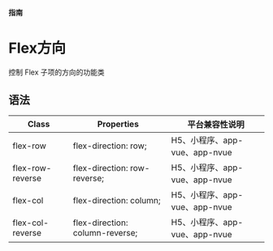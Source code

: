 #### <span class="text-lg text-gray-500 font-normal">指南</span>

<div class="w-screen"></div>

# Flex方向
<a-typography-text>
    控制 Flex 子项的方向的功能类
</a-typography-text>

<CssPrefix />

## 语法
| Class | Properties | 平台兼容性说明
| --- | --- | ---
| <a-link status="success">flex-row</a-link> | <a-link>flex-direction: row;</a-link> | H5、小程序、app-vue、app-nvue
| <a-link status="success">flex-row-reverse</a-link> | <a-link>flex-direction: row-reverse;</a-link> | H5、小程序、app-vue、app-nvue
| <a-link status="success">flex-col</a-link> | <a-link>flex-direction: column;</a-link> | H5、小程序、app-vue、app-nvue
| <a-link status="success">flex-col-reverse</a-link> | <a-link>flex-direction: column-reverse;</a-link> | H5、小程序、app-vue、app-nvue